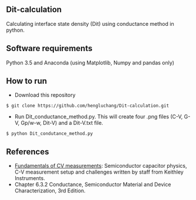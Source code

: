 ## Dit-calculation
Calculating interface state density (Dit) using conductance method in python. 

## Software requirements
Python 3.5 and Anaconda (using Matplotlib, Numpy and pandas only)

## How to run
- Download this repository
```
$ git clone https://github.com/hengluchang/Dit-calculation.git
```

- Run Dit_conductance_method.py. This will create four .png files (C-V, G-V, Gp/w-w, Dit-V) and a Dit-V.txt file. 
```
$ python Dit_condutance_method.py
```


## References
- [Fundamentals of CV measurements](http://www.scientific-devices.com.au/pdfs/WeTransfer-NZvJB6Cw/Capacitance/Fundamentals%20of%20CV%20Measurement.pdf): Semiconductor capacitor physics, C-V measurement setup and challenges written by staff from Keithley Instruments. 
- Chapter 6.3.2 Conductance, Semiconductor Material and Device Characterization, 3rd Edition. 
